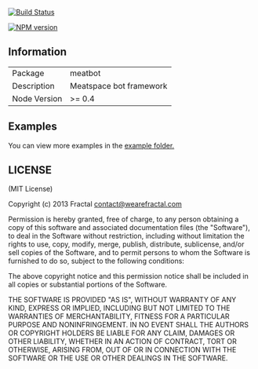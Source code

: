 [![Build Status](https://travis-ci.org/wearefractal/meatbot.png?branch=master)](https://travis-ci.org/wearefractal/meatbot)

[![NPM version](https://badge.fury.io/js/meatbot.png)](http://badge.fury.io/js/meatbot)

## Information

<table>
<tr> 
<td>Package</td><td>meatbot</td>
</tr>
<tr>
<td>Description</td>
<td>Meatspace bot framework</td>
</tr>
<tr>
<td>Node Version</td>
<td>>= 0.4</td>
</tr>
</table>

## Examples

You can view more examples in the [example folder.](https://github.com/wearefractal/meatbot/tree/master/examples)

## LICENSE

(MIT License)

Copyright (c) 2013 Fractal <contact@wearefractal.com>

Permission is hereby granted, free of charge, to any person obtaining
a copy of this software and associated documentation files (the
"Software"), to deal in the Software without restriction, including
without limitation the rights to use, copy, modify, merge, publish,
distribute, sublicense, and/or sell copies of the Software, and to
permit persons to whom the Software is furnished to do so, subject to
the following conditions:

The above copyright notice and this permission notice shall be
included in all copies or substantial portions of the Software.

THE SOFTWARE IS PROVIDED "AS IS", WITHOUT WARRANTY OF ANY KIND,
EXPRESS OR IMPLIED, INCLUDING BUT NOT LIMITED TO THE WARRANTIES OF
MERCHANTABILITY, FITNESS FOR A PARTICULAR PURPOSE AND
NONINFRINGEMENT. IN NO EVENT SHALL THE AUTHORS OR COPYRIGHT HOLDERS BE
LIABLE FOR ANY CLAIM, DAMAGES OR OTHER LIABILITY, WHETHER IN AN ACTION
OF CONTRACT, TORT OR OTHERWISE, ARISING FROM, OUT OF OR IN CONNECTION
WITH THE SOFTWARE OR THE USE OR OTHER DEALINGS IN THE SOFTWARE.
